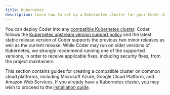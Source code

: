 ```yaml
---
title: Kubernetes
description: Learn how to set up a Kubernetes cluster for your Coder deployment.
---
```


You can deploy Coder into any [compatible Kubernetes cluster]. Coder follows the
[Kubernetes upstream version support policy] and the latest stable release
version of Coder supports the previous two minor releases as well as the current
release. While Coder may run on older versions of Kubernetes, we strongly
recommend running one of the supported versions, in order to receive applicable
fixes, including security fixes, from the project maintainers.

[compatible kubernetes cluster]: ../requirements.md
[kubernetes upstream version support policy]:
  https://kubernetes.io/docs/setup/release/version-skew-policy/

This section contains guides for creating a compatible cluster on common cloud
platforms, including Microsoft Azure, Google Cloud Platform, and Amazon Web
Services. If you already have a Kubernetes cluster, you may wish to proceed to
the [installation guide].

[installation guide]: ../installation.md

<children></children>
